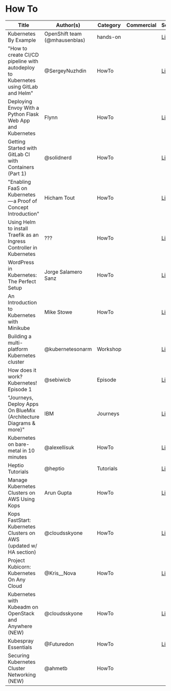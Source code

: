 # How To

| Title | Author(s) | Category | Commercial | Source |
| ----- | --------- | -------- | ---------- | ------ |
| Kubernetes By Example | OpenShift team (@mhausenblas) | hands-on |  | [Link](http://kubernetesbyexample.com/) |
| "How to create CI/CD pipeline with autodeploy to Kubernetes using GitLab and Helm" | @SergeyNuzhdin | HowTo |  | [Link](https://goo.gl/UKEFGl) |
| Deploying Envoy With a Python Flask Web App and Kubernetes | Flynn | HowTo |  |  [Link](https://goo.gl/QjdLJj) |
| Getting Started with GitLab CI with Containers (Part 1) | @solidnerd | HowTo |  |  [Link](https://goo.gl/0uGJC4) |
| "Enabling FaaS on Kubernetes — a Proof of Concept Introduction" | Hicham Tout | HowTo |  |  [Link](https://goo.gl/qVM5dz) |
| Using Helm to install Traefik as an Ingress Controller in Kubernetes | ??? | HowTo |  |  [Link](https://goo.gl/WSntgu) |
| WordPress in Kubernetes: The Perfect Setup | Jorge Salamero Sanz  | HowTo |  |  [Link](https://goo.gl/ISZJtK) |
| An Introduction to Kubernetes with Minikube | Mike Stowe | HowTo |  |  [Link](https://goo.gl/4iWy6k) |
| Building a multi-platform Kubernetes cluster | @kubernetesonarm  | Workshop |  |  [Link](https://github.com/luxas/kubeadm-workshop) |
| How does it work? Kubernetes! Episode 1  | @sebiwicb | Episode |  |  [Link](https://sebiwi.github.io/how-does-it-work-kube-1/) |
| "Journeys, Deploy Apps On BlueMix (Architecture Diagrams & more)" | IBM | Journeys |  |  [Link](https://developer.ibm.com/code/journey/category/container-orchestration/) |
| Kubernetes on bare-metal in 10 minutes | @alexellisuk | HowTo |  |  [Link](https://blog.alexellis.io/kubernetes-in-10-minutes/) |
| Heptio Tutorials | @heptio | Tutorials |  |  [Link](http://docs.heptio.com/content/tutorials.html) |
| Manage Kubernetes Clusters on AWS Using Kops  | Arun Gupta | HowTo |  |  [Link](https://aws.amazon.com/de/blogs/compute/kubernetes-clusters-aws-kops/) |
| Kops FastStart: Kubernetes Clusters on AWS (updated w/ HA section) | @cloudsskyone | HowTo |  |  [Link](goo.gl/1GhSDG ) |
| Project Kubicorn: Kubernetes On Any Cloud  | @Kris__Nova | HowTo |  |  [Link](https://www.nivenly.com/kubicorn/) |
| Kubernetes with Kubeadm on OpenStack and Anywhere (NEW) | @cloudsskyone | HowTo |  |  [Link](https://goo.gl/zmFVa3) |
| Kubespray Essentials  | @Futuredon  | HowTo |  |  [Link](https://futuredon.gitbooks.io/kubespray-essentials/content/) |
| Securing Kubernetes Cluster Networking (NEW) | @ahmetb | HowTo |  | 

